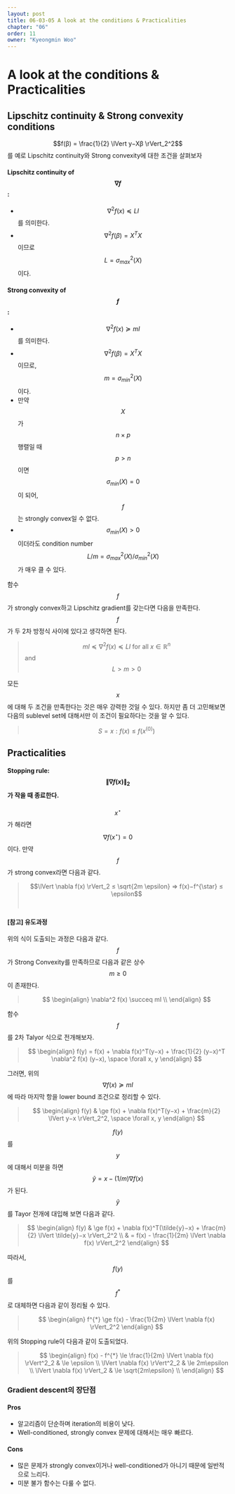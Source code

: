 ```yaml
---
layout: post
title: 06-03-05 A look at the conditions & Practicalities
chapter: "06"
order: 11
owner: "Kyeongmin Woo"
---
```


# A look at the conditions & Practicalities

## Lipschitz continuity & Strong convexity conditions
$$f(β) = \frac{1}{2} \lVert y−Xβ \rVert_2^2$$를 예로 Lipschitz continuity와 Strong convexity에 대한 조건을 살펴보자

#### Lipschitz continuity of $$∇f$$ :
* $$\nabla^2f(x) \preceq LI$$를 의미한다. <br>
* $$∇^2f(β) = X^TX$$이므로 $$L = \sigma^2_{max}(X)$$ 이다.<br>


#### Strong convexity of $$f$$ :
* $$\nabla^2f(x) \succeq mI$$를 의미한다.<br>
* $$\nabla^2f(β) = X^TX$$이므로, $$m = \sigma_{min}^2(X)$$이다.<br>
* 만약 $$X$$가 $$n \times p$$ 행렬일 때 $$p > n$$이면 $$\sigma_{min}(X) = 0$$이 되어, $$f$$는 strongly convex일 수 없다.<br>
* $$\sigma_{min}(X) > 0$$이더라도 condition number $$L/m = \sigma_{max}^2(X)/\sigma_{min}^2(X)$$가 매우 클 수 있다.


함수 $$f$$가 strongly convex하고 Lipschitz gradient를 갖는다면 다음을 만족한다. $$f$$가 두 2차 방정식 사이에 있다고 생각하면 된다.

>$$mI \preceq \nabla^2f(x) \preceq LI \text{ for all } x ∈ \mathbb{R}^n$$ and $$L > m > 0$$


모든 $$x$$에 대해 두 조건을 만족한다는 것은 매우 강력한 것일 수 있다. 하지만 좀 더 고민해보면 다음의 sublevel set에 대해서만 이 조건이 필요하다는 것을 알 수 있다.

> $$S = {x : f(x) \leq f(x^{(0)})}$$

## Practicalities
#### Stopping rule: $$\lVert ∇f(x) \rVert_2$$가 작을 때 종료한다.
$$x^{\star}$$가 해라면 $$\nabla f(x^{\star}) = 0$$이다. 만약  $$f$$가 strong convex라면 다음과 같다.
> $$\lVert \nabla f(x) \rVert_2 ≤ \sqrt{2m \epsilon} ⇒ f(x)−f^{\star} ≤ \epsilon$$ </br>

#### [참고] 유도과정
위의 식이 도출되는 과정은 다음과 같다.
$$f$$가 Strong Convexity를 만족하므로 다음과 같은 상수 $$m \ge 0$$이 존재한다.
> $$ \begin{align}
\nabla^2 f(x) \succeq mI \\
\end{align} $$

함수 $$f$$를 2차 Talyor 식으로 전개해보자.
> $$ \begin{align}
f(y) = f(x) + \nabla f(x)^T(y−x) + \frac{1}{2} (y−x)^T \nabla^2 f(x) (y−x), \space \forall x, y
\end{align} $$

그러면, 위의 $$\nabla f(x) \succeq mI $$에 따라 마지막 항을 lower bound 조건으로 정리할 수 있다.
> $$ \begin{align}
f(y) &  \ge f(x) + \nabla f(x)^T(y−x) + \frac{m}{2} \lVert y−x \rVert_2^2, \space \forall x, y
\end{align} $$

$$f(y)$$를 $$y$$에 대해서 미분을 하면 $$\tilde{y} = x - (1/m) \nabla f(x)$$가 된다. $$\tilde{y}$$를 Tayor 전개에 대입해 보면 다음과 같다.

> $$ \begin{align}
f(y) &  \ge f(x) + \nabla f(x)^T(\tilde{y}−x) + \frac{m}{2} \lVert \tilde{y}−x \rVert_2^2 \\
&  = f(x) - \frac{1}{2m} \lVert \nabla f(x) \rVert_2^2
\end{align} $$

따라서, $$f(y)$$를 $$f^{*}$$로 대체하면 다음과 같이 정리될 수 있다.
> $$ \begin{align}
 f^{*}  \ge f(x) - \frac{1}{2m} \lVert \nabla f(x) \rVert_2^2
\end{align} $$

위의 Stopping rule이 다음과 같이 도출되었다.

> $$ \begin{align}
f(x) - f^{*} \le \frac{1}{2m} \lVert \nabla f(x) \rVert^2_2 & \le \epsilon \\
\lVert \nabla f(x) \rVert^2_2 & \le 2m\epsilon \\
\lVert \nabla f(x) \rVert_2 & \le \sqrt{2m\epsilon} \\
\end{align} $$


### Gradient descent의 장단점

#### Pros
* 알고리즘이 단순하며 iteration의 비용이 낮다.
* Well-conditioned, strongly convex 문제에 대해서는 매우 빠르다.

#### Cons
* 많은 문제가 strongly convex이거나 well-conditioned가 아니기 때문에 일반적으로 느리다.
* 미분 불가 함수는 다룰 수 없다.